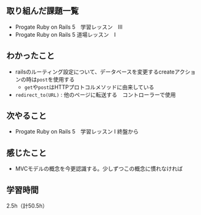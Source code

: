 ## 取り組んだ課題一覧
- Progate Ruby on Rails 5　学習レッスン　III
- Progate Ruby on Rails 5  道場レッスン　I

## わかったこと
- railsのルーティング設定について、データベースを変更するcreateアクションの時は`post`を使用する
  - `get`や`post`はHTTPプロトコルメソッドに由来している
- `redirect_to(URL)` : 他のページに転送する　コントローラーで使用 

## 次やること
- Progate Ruby on Rails 5　学習レッスン I 終盤から

## 感じたこと
- MVCモデルの概念を今更認識する。少しずつこの概念に慣れなければ

## 学習時間
2.5h（計50.5h）
